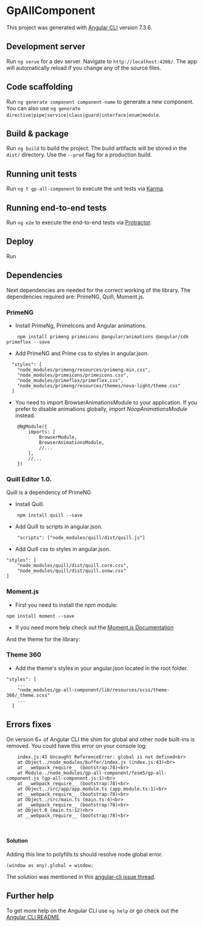 # GpAllComponent #

This project was generated with [Angular CLI](https://github.com/angular/angular-cli) version 7.3.6.

## Development server ##

Run `ng serve` for a dev server. Navigate to `http://localhost:4200/`. The app will automatically reload if you change any of the source files.

## Code scaffolding ##

Run `ng generate component component-name` to generate a new component. You can also use `ng generate directive|pipe|service|class|guard|interface|enum|module`.

## Build & package ##

Run `ng build` to build the project. The build artifacts will be stored in the `dist/` directory. Use the `--prod` flag for a production build.

## Running unit tests

Run `ng t gp-all-component` to execute the unit tests via [Karma](https://karma-runner.github.io).

## Running end-to-end tests

Run `ng e2e` to execute the end-to-end tests via [Protractor](http://www.protractortest.org/).

## Deploy ##

Run


## Dependencies ##

Next dependencies are needed for the correct working of the library. The dependencies required are: PrimeNG, Quill, Moment.js. 

### PrimeNG ###
+ Install PrimeNg, PrimeIcons and Angular animations.
```
    npm install primeng primeicons @angular/animations @angular/cdk primeflex --save
```
+ Add PrimeNG and Prime css to styles in angular.json.
```
  "styles": [
    "node_modules/primeng/resources/primeng.min.css",
    "node_modules/primeicons/primeicons.css",
    "node_modules/primeflex/primeflex.css",
    "node_modules/primeng/resources/themes/nova-light/theme.css"
  ]
```
+ You need to import BrowserAnimationsModule to your application. If you prefer to disable animations globally, _import NoopAnimationsModule_ instead.
``` 
    @NgModule({
        imports: [
            BrowserModule,
            BrowserAnimationsModule,
            //...
        ],
        //...
    })
``` 
### Quill Editor 1.0. ###
Quill is a dependency of PrimeNG

+ Install Quill.

```
    npm install quill --save
```
+ Add Quill to scripts in angular.json.

```
    "scripts": ["node_modules/quill/dist/quill.js"]
```

+ Add Quill css to styles in angular.json.

```
"styles": [
    "node_modules/quill/dist/quill.core.css", 
    "node_modules/quill/dist/quill.snow.css"
]
```

### Moment.js ###

+ First you need to install the npm module:
    
```
npm install moment --save
```
    

+ If you need more help check out the [Moment.js Documentation](https://momentjs.com/)


And the theme for the library:

### Theme 360 ###
+ Add the theme's styles in your angular.json located in the root folder.
```
"styles": [
    ...
    "node_modules/gp-all-component/lib/resources/scss/theme-360/_theme.scss"
    ...
  ]
```


## Errors fixes ##
On version 6+ of Angular CLI the shim for global and other node built-ins is removed. You could have this error on your console log:

```
    index.js:43 Uncaught ReferenceError: global is not defined<br>
    at Object../node_modules/buffer/index.js (index.js:43)<br>
    at __webpack_require__ (bootstrap:78)<br>
    at Module../node_modules/gp-all-component/fesm5/gp-all-component.js (gp-all-component.js:1)<br>
    at __webpack_require__ (bootstrap:78)<br>
    at Object../src/app/app.module.ts (app.module.ts:1)<br>
    at __webpack_require__ (bootstrap:78)<br>
    at Object../src/main.ts (main.ts:4)<br>
    at __webpack_require__ (bootstrap:78)<br>
    at Object.0 (main.ts:12)<br>
    at __webpack_require__ (bootstrap:78)<br>
```
<br>

#### Solution ####
Adding this line to polyfills.ts should resolve node global error.

```
(window as any).global = window;
```

The solution was mentioned in this [angular-cli issue thread](https://github.com/angular/angular-cli/issues/9827).

## Further help ###
To get more help on the Angular CLI use `ng help` or go check out the [Angular CLI README](https://github.com/angular/angular-cli/blob/master/README.md).
